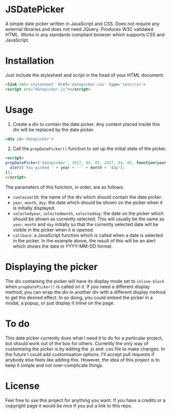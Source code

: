 # JSDatePicker
A simple date picker written in JavaScript and CSS. Does not require any external libraries and does not need JQuery. Produces W3C validated HTML. Works in any standards compliant browser which supports CSS and JavaScript.

# Installation
Just include the stylesheet and script in the head of your HTML document:
```HTML
<link rel='stylesheet' href='datepicker.css' type='text/css'>
<script src="datepicker.js"></script>
```

# Usage
1. Create a div to contain the date picker. Any content placed inside this div will be replaced by the date picker.
```HTML
<div id='datepicker'>
```

2. Call the `prepDatePicker()` function to set up the initial state of the picker.
```HTML
<script>
prepDatePicker('datepicker', 2017, 04, 05, 2017, 04, 05, function(year, month, day){
  alert('You picked ' + year + '-' + month + 'day');
});
</script>
```

The parameters of this function, in order, are as follows:
- `containerID`: the name of the div which should contain the date picker.
- `year`, `month`, `day`: the date which should be shown on the picker when it is initially displayed.
- `selectedyear`, `selectedmonth`, `selectedday`: the date on the picker which should be shown as currently selected. This will usually be the same as `year`, `month` and `day` initially so that the currently selected date will be visible in the picker when it is opened.
- `callback`: a JavaScript function which is called when a date is selected in the picker. In the example above, the result of this will be an alert which shows the date in YYYY-MM-DD format.

# Displaying the picker
The div containing the picker will have its display mode set to `inline-block` when `prepDatePicker()` is called on it. If you need a different display method, you can wrap the div in another div with a different display method to get the desired effect. In so doing, you could embed the picker in a modal, a popup, or just display it inline on the page.

# To do
This date picker currently does what I need it to do for a particular project, but should work out of the box for others. Currently the only way of customising the picker is by editing the .js and .css file to make changes. In the future I could add customisation options. I'll accept pull requests if anybody else feels like adding this. However, the idea of this project is to keep it simple and not over-complicate things.

# License
Feel free to use this project for anything you want. If you have a credits or a copyright page it would be nice if you put a link to this repo.
